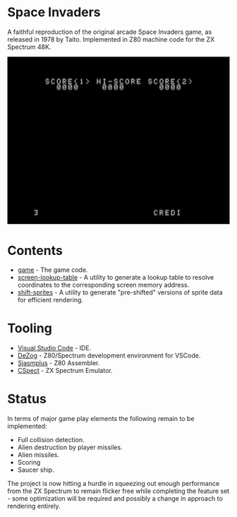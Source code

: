 # Space Invaders

A faithful reproduction of the original arcade Space Invaders game, as released in 1978 by Taito. Implemented in Z80 machine code for the ZX Spectrum 48K. 

![Current Status](docs/animation.gif)

# Contents

* [game](game) - The game code.
* [screen-lookup-table](screen-lookup-table) - A utility to generate a lookup table to resolve coordinates to the corresponding screen memory address.
* [shift-sprites](shift-sprites) - A utility to generate "pre-shifted" versions of sprite data for efficient rendering.

# Tooling

* [Visual Studio Code](https://code.visualstudio.com/) - IDE.
* [DeZog](https://github.com/maziac/DeZog) - Z80/Spectrum development environment for VSCode. 
* [Sjasmplus](https://github.com/z00m128/sjasmplus) - Z80 Assembler.
* [CSpect](https://mdf200.itch.io/cspect) - ZX Spectrum Emulator. 

# Status

In terms of major game play elements the following remain to be implemented:

* Full collision detection.
* Alien destruction by player missiles.
* Alien missiles.
* Scoring
* Saucer ship.

The project is now hitting a hurdle in squeezing out enough performance from the ZX Spectrum to remain flicker free while completing the feature set - some optimization will be required and possibly a change in approach to rendering entirely.
